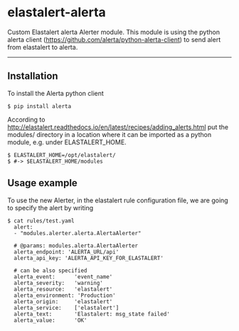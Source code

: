 # elastalert-alerta

Custom Elastalert alerta Alerter module. This module is using the python alerta client (https://github.com/alerta/python-alerta-client) to send alert from elastalert to alerta.

----

Installation
------------

To install the Alerta python client

    $ pip install alerta

According to http://elastalert.readthedocs.io/en/latest/recipes/adding_alerts.html put the modules/ directory in a location where it can be imported as a python module, e.g. under ELASTALERT_HOME.

    $ ELASTALERT_HOME=/opt/elastalert/
    $ #-> $ELASTALERT_HOME/modules


Usage example
------------
To use the new Alerter, in the elastalert rule configuration file, we are going to specify the alert by writing


    $ cat rules/test.yaml
      alert:
      - "modules.alerter.alerta.AlertaAlerter"

      # @params: modules.alerta.AlertaAlerter
      alerta_endpoint: 'ALERTA_URL/api'
      alerta_api_key: 'ALERTA_API_KEY_FOR_ELASTALERT'
 
      # can be also specified
      alerta_event:      'event_name'
      alerta_severity:   'warning'
      alerta_resource:   'elastalert'
      alerta_environment: 'Production'
      alerta_origin:     'elastalert'
      alerta_service:    ['elastalert']
      alerta_text:       'Elastalert: msg_state failed'
      alerta_value:      'OK'

